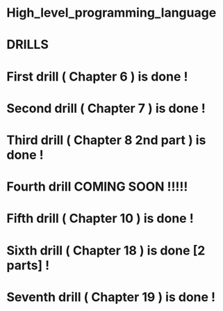 # High_level_programming_language
# DRILLS 
# First drill ( Chapter 6 ) is done !
# Second drill ( Chapter 7 ) is done !
# Third drill ( Chapter 8 2nd part ) is done !
# Fourth drill COMING SOON !!!!!
# Fifth drill ( Chapter 10 ) is done !
# Sixth drill ( Chapter 18 ) is done [2 parts] !
# Seventh drill ( Chapter 19 ) is done !
